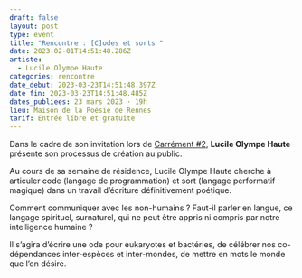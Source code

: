 ```yaml
---
draft: false
layout: post
type: event
title: "Rencontre : [C]odes et sorts "
date: 2023-02-01T14:51:48.286Z
artiste:
  - Lucile Olympe Haute
categories: rencontre
date_debut: 2023-03-23T14:51:48.397Z
date_fin: 2023-03-23T14:51:48.485Z
dates_publiees: 23 mars 2023 · 19h
lieu: Maison de la Poésie de Rennes
tarif: Entrée libre et gratuite
---
```

Dans le cadre de son invitation lors de [Carrément #2](https://maiporennes.fr/residence/2022/11/15/carr-ment-2.html), **Lucile Olympe Haute** présente son processus de création au public.

Au cours de sa semaine de résidence, Lucile Olympe Haute cherche à articuler code (langage de programmation) et sort (langage performatif magique) dans un travail d’écriture définitivement poétique.

Comment communiquer avec les non-humains ? Faut-il parler en langue, ce langage spirituel, surnaturel, qui ne peut être appris ni compris par notre intelligence humaine ?

Il s’agira d’écrire une ode pour eukaryotes et bactéries, de célébrer nos co-dépendances inter-espèces et inter-mondes, de mettre en mots le monde que l’on désire.